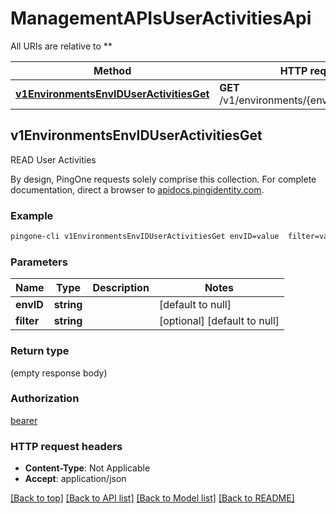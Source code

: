 # ManagementAPIsUserActivitiesApi

All URIs are relative to **

Method | HTTP request | Description
------------- | ------------- | -------------
[**v1EnvironmentsEnvIDUserActivitiesGet**](ManagementAPIsUserActivitiesApi.md#v1EnvironmentsEnvIDUserActivitiesGet) | **GET** /v1/environments/{envID}/userActivities | READ User Activities



## v1EnvironmentsEnvIDUserActivitiesGet

READ User Activities

By design, PingOne requests solely comprise this collection. For complete documentation, direct a browser to <a href='https://apidocs.pingidentity.com/pingone/platform/v1/api/'>apidocs.pingidentity.com</a>.

### Example

```bash
pingone-cli v1EnvironmentsEnvIDUserActivitiesGet envID=value  filter=value
```

### Parameters


Name | Type | Description  | Notes
------------- | ------------- | ------------- | -------------
 **envID** | **string** |  | [default to null]
 **filter** | **string** |  | [optional] [default to null]

### Return type

(empty response body)

### Authorization

[bearer](../README.md#bearer)

### HTTP request headers

- **Content-Type**: Not Applicable
- **Accept**: application/json

[[Back to top]](#) [[Back to API list]](../README.md#documentation-for-api-endpoints) [[Back to Model list]](../README.md#documentation-for-models) [[Back to README]](../README.md)

